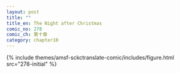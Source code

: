 ```yaml
---
layout: post
title: ""
title_en: The Night after Christmas
comic_no: 278
comic_ch: 第十章
category: chapter10
---
```

{% include themes/amsf-sckctranslate-comic/includes/figure.html src="278-initial" %}
